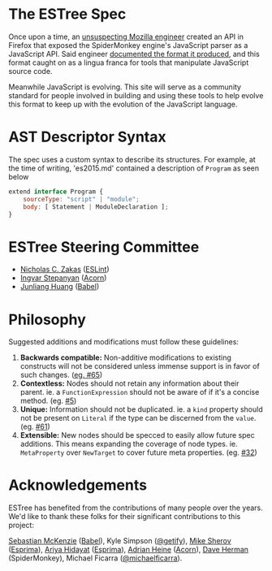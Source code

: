 # The ESTree Spec

Once upon a time, an [unsuspecting Mozilla engineer](http://calculist.org) created an API in Firefox that exposed the SpiderMonkey engine's JavaScript parser as a JavaScript API. Said engineer [documented the format it produced](https://developer.mozilla.org/en-US/docs/Mozilla/Projects/SpiderMonkey/Parser_API), and this format caught on as a lingua franca for tools that manipulate JavaScript source code.

Meanwhile JavaScript is evolving. This site will serve as a community standard for people involved in building and using these tools to help evolve this format to keep up with the evolution of the JavaScript language.

# AST Descriptor Syntax

The spec uses a custom syntax to describe its structures.  For example, at the
time of writing, 'es2015.md' contained a description of `Program` as seen below

```js
extend interface Program {
    sourceType: "script" | "module";
    body: [ Statement | ModuleDeclaration ];
}
```

# ESTree Steering Committee

* [Nicholas C. Zakas](https://github.com/nzakas) ([ESLint](https://github.com/eslint))
* [Ingvar Stepanyan](https://github.com/rreverser) ([Acorn](https://github.com/acornjs/acorn))
* [Junliang Huang](https://github.com/JLHwung) ([Babel](https://github.com/babel))

# Philosophy

Suggested additions and modifications must follow these guidelines:

1. **Backwards compatible:** Non-additive modifications to existing constructs will not be considered unless immense support is in favor of such changes. ([eg. #65](https://github.com/estree/estree/issues/65))
2. **Contextless:** Nodes should not retain any information about their parent. ie. a `FunctionExpression` should not be aware of if it's a concise method. (eg. [#5](https://github.com/estree/estree/issues/5))
3. **Unique:** Information should not be duplicated. ie. a `kind` property should not be present on `Literal` if the type can be discerned from the `value`. (eg. [#61](https://github.com/estree/estree/issues/61))
4. **Extensible:** New nodes should be specced to easily allow future spec additions. This means expanding the coverage of node types. ie. `MetaProperty` over `NewTarget` to cover future meta properties. (eg. [#32](https://github.com/estree/estree/pull/32))


# Acknowledgements

ESTree has benefited from the contributions of many people over the years. We'd like to thank these folks for their significant contributions to this project:

[Sebastian McKenzie](https://github.com/sebmck) ([Babel](https://github.com/babel/babel)), Kyle Simpson ([@getify](https://github.com/getify)), [Mike Sherov](https://github.com/mikesherov) ([Esprima](https://github.com/jquery/esprima)), [Ariya Hidayat](https://github.com/ariya) ([Esprima](https://github.com/jquery/esprima)), [Adrian Heine](https://github.com/adrianheine) ([Acorn](https://github.com/acornjs/acorn)), [Dave Herman](https://github.com/dherman) (SpiderMonkey), Michael Ficarra ([@michaelficarra](https://github.com/michaelficarra)).
